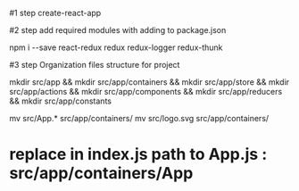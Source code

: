 #1 step
create-react-app

#2 step
add required modules with adding to package.json

npm i --save react-redux redux redux-logger redux-thunk

#3 step 
Organization files structure for project



mkdir src/app && mkdir src/app/containers && mkdir src/app/store && mkdir src/app/actions && mkdir src/app/components && mkdir src/app/reducers && mkdir src/app/constants

mv src/App.* src/app/containers/
mv src/logo.svg src/app/containers/

# replace in index.js path to App.js : src/app/containers/App
